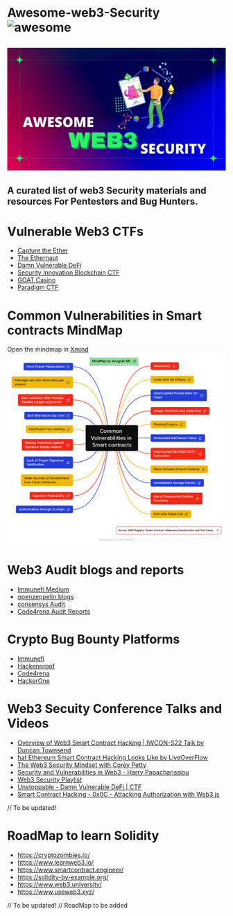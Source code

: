 # Awesome-web3-Security ![awesome](https://awesome.re/badge.svg)
![](/image/banner.jpg)
---
A curated list of web3 Security materials and resources For Pentesters and Bug Hunters.
---

# Vulnerable Web3 CTFs

- [Capture the Ether](https://capturetheether.com/)
- [The Ethernaut](https://ethernaut.openzeppelin.com/)
- [Damn Vulnerable DeFi](https://www.damnvulnerabledefi.xyz/)
- [Security Innovation Blockchain CTF](https://blockchain-ctf.securityinnovation.com/#/)
- [GOAT Casino](https://github.com/nccgroup/GOATCasino)
- [Paradigm CTF](https://github.com/paradigm-operations/paradigm-ctf-2021)

# Common Vulnerabilities in Smart contracts MindMap
Open the mindmap in [Xmind](https://www.xmind.net/m/2zbPP7/)
![](/image/Vulnerabilities_in_Smart_contracts.png)

# Web3 Audit blogs and reports
- [Immunefi Medium](https://medium.com/immunefi)
- [openzeppelin blogs](https://blog.openzeppelin.com/security-audits/)
- [consensys Audit](https://consensys.net/diligence/audits/)
- [Code4rena Audit Reports](https://code4rena.com/reports)

# Crypto Bug Bounty Platforms
- [Immunefi](https://immunefi.com/)
- [Hackenproof](https://hackenproof.com/programs)
- [Code4rena](https://code4rena.com/)
- [HackerOne](https://hackerone.com)

# Web3 Secuity Conference Talks and Videos
- [Overview of Web3 Smart Contract Hacking | IWCON-S22 Talk by Duncan Townsend](https://www.youtube.com/watch?v=lJQwuyW4t-k)
- [hat Ethereum Smart Contract Hacking Looks Like by LiveOverFlow](http://www.youtube.com/watch?v=P8LXLoTUJ5g)
- [The Web3 Security Mindset with Corey Petty](https://www.youtube.com/watch?v=zcJmWr5_GOc)
- [Security and Vulnerabilities in Web3 - Harry Papacharissiou](https://www.youtube.com/watch?v=QSmtVR0aniI)
- [Web3 Security Playlist](https://www.youtube.com/playlist?list=PLox242_JhiuEe64LzW1M8XpiQ2-N5bZsX)
- [Unstoppable - Damn Vulnerable DeFi | CTF](https://www.youtube.com/watch?v=A5s9aez43Co&list=PLO5VPQH6OWdXKPThrch6U0imGdD3pHLXi)
- [Smart Contract Hacking - 0x0C - Attacking Authorization with Web3.js](https://www.youtube.com/watch?v=cOP9z9XWjwc)

// To be updated!

# RoadMap to learn Solidity
- https://cryptozombies.io/
- https://www.learnweb3.io/
- https://www.smartcontract.engineer/
- https://solidity-by-example.org/
- https://www.web3.university/
- https://www.useweb3.xyz/

// To be updated!
// RoadMap to be added
